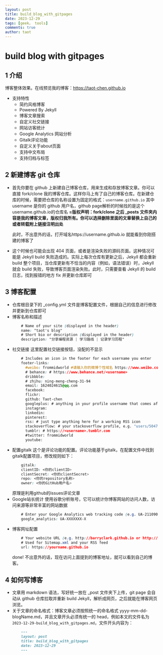 ```yaml
---
layout: post
title: build_blog_with_gitpages
date: 2023-12-29
tags: [geek， tools]
comments: true
author: taot
---
```


# build blog with gitpages

## 1 介绍

  博客整体效果。在线预览我的博客：https://taot-chen.github.io

  * 支持特性
    * 简约风格博客
    * Powered By Jekyll
    * 博客文章搜索
    * 自定义社交链接
    * 网站访客统计
    * Google Analytics 网站分析
    * Gitalk评论功能
    * 自定义关于about页面
    * 支持中文布局
    * 支持归档与标签

## 2 新建博客 git 仓库
  * 首先你要在 github 上新建自己博客仓库，用来生成和存放博客文章。你可以直接 fork/clone 我的博客仓库。这样你马上有了自己的博客仓库。在新建仓库的时候，需要把仓库的名称设置为固定的格式：`username.github.io`
    其中 username 是你的 github 用户名，github page解析的时候找的是这个 username.github.io的仓库名
    **=版权声明：fork/clone 之后 _posts 文件夹内容是我的博客文章，版权归我所有。你可以选择删除里面的文章替换上自己的或者转载附上链接注明出处**

    此时，不出意外的话，打开域名https://username.github.io 就能看到你刚搭建的博客了

  * 这个时候也可能会出现 404 页面，或者是渲染失败的源码页面。这种情况可能是 Jekyll build 失败造成的。实际上每次仓库有更新之后，Jekyll 都会重新 build 整个项目，当仓库更新有不恰当的内容（例如，语法错误）时，Jekyll 就会 build 失败，导致博客页面渲染失败。此时，只需要查看 Jekyll 的 build 日志，找到报错的地方 fix 并更新仓库即可

## 3 博客配置
  * 仓库根目录下的 _config.yml 文件是博客配置文件，根据自己的信息进行修改并更新到仓库即可
  * 博客名称和描述
    ```css
        # Name of your site (displayed in the header)
        name: "taot's blog"
        # Short bio or description (displayed in the header)
        description: "分享编程资源 | 学习路线 | 记录学习历程"
    ```
  * 社交链接
    这里配置社交链接按钮，没配的不显示
    ```css
        # Includes an icon in the footer for each username you enter
        footer-links:
          #weibo: frommidworld #请输入你的微博个性域名 https://www.weibo.com/<thispart>
          # behance: # https://www.behance.net/<username>
          dribbble:
          # zhihu: ning-meng-cheng-31-94
          email: 1624024615@qq.com
          facebook:
          flickr:
          github: Taot-chen
          googleplus: # anything in your profile username that comes after plus.google.com/
          instagram:
          linkedin:
          pinterest:
          rss: # just type anything here for a working RSS icon
          stackoverflow: # your stackoverflow profile, e.g. "users/50476/bart-kiers"
          tumblr: # https://<username>.tumblr.com
          #twitter: frommidworld
          youtube:
    ```
  * 配置gitalk
    这个是评论功能的配置。评论功能基于gitalk，在配置文件中找到gitalk配置项目，修改规则如下：
    ```css
        gitalk:
        clientID: <你的clientID>
        clientSecret: <你的clientSecret>
        repo: <你的repository名称>
        owner: <你的GitHub用户名>
    ```
    原理是利用github的issues评论文章
  * Google站长统计
    使用谷歌分析账号，它可以统计你博客网站的访问人数，访问来源等非常丰富的网站数据
    ```css
        # Enter your Google Analytics web tracking code (e.g. UA-2110908-2) to activate tracking
        google_analytics: UA-XXXXXXX-X
    ```
  * 博客网址配置
    ```css
        # Your website URL (e.g. http://barryclark.github.io or http://www.barryclark.co)
        # Used for Sitemap.xml and your RSS feed
        url: https://yourname.github.io
    ```
    done! 不出意外的话，现在访问上面提到的博客地址，就可以看到自己的博客。

## 4 如何写博客
  * 文章用 markdown 语法，写好统一放在 _post 文件夹下上传，git page 会自动从 github 仓库拉取并重新 build Jekyll，解析成网页，之后就能在博客网页浏览。
  * 关于文章的命名格式：博客文章必须按照统一的命名格式 yyyy-mm-dd-blogName.md，并且文章开头必须有统一的 head，例如本文的文件名为 `2023-12-29-build_blog_with_gitpages.md`，文件开头内容为：
    ```markdown
        ---
        layout: post
        title: build_blog_with_gitpages
        date: 2023-12-29
        ---
    ```

